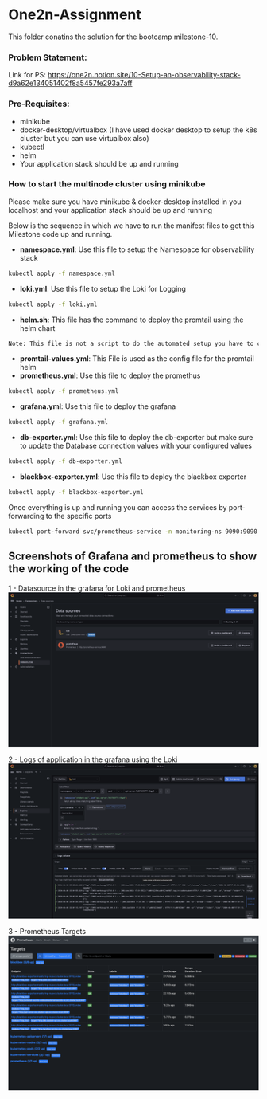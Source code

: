 
# One2n-Assignment
This folder conatins the solution for the bootcamp milestone-10. 

### Problem Statement:
Link for PS: https://one2n.notion.site/10-Setup-an-observability-stack-d9a62e134051402f8a5457fe293a7aff
### Pre-Requisites:
* minikube 
* docker-desktop/virtualbox (I have used docker desktop to setup the k8s cluster but 
you can use virtualbox also) 
* kubectl
* helm
* Your application stack should be up and running

### How to start the multinode cluster using minikube 
Please make sure you have minikube & docker-desktop installed in you localhost and your application stack should be up and running

Below is the sequence in which we have to run the manifest files to get this Milestone code up and running.


* **namespace.yml**: Use this file to setup the Namespace for observability stack
```bash
kubectl apply -f namespace.yml
```
* **loki.yml**: Use this file to setup the Loki for Logging
```bash
kubectl apply -f loki.yml
```
* **helm.sh**: This file has the command to deploy the promtail using the helm chart
```bash
Note: This file is not a script to do the automated setup you have to copy and paste the command to do the setup. 
```
* **promtail-values.yml**: This File is used as the config file for the promtail helm 
* **prometheus.yml**: Use this file to deploy the promethus  
```bash
kubectl apply -f prometheus.yml
```
* **grafana.yml**: Use this file to deploy the grafana  
```bash
kubectl apply -f grafana.yml
```
* **db-exporter.yml**: Use this file to deploy the db-exporter but make sure to update the Database connection values with your configured values
```bash
kubectl apply -f db-exporter.yml
```
* **blackbox-exporter.yml**: Use this file to deploy the blackbox exporter 
```bash
kubectl apply -f blackbox-exporter.yml
```

Once everything is up and running you can access the services by port-forwarding to the specific ports
```bash
kubectl port-forward svc/prometheus-service -n monitoring-ns 9090:9090
```

## Screenshots of Grafana and prometheus to show the working of the code

1 - Datasource in the grafana for Loki and prometheus 
![plot](./milestone-10/screenshots/Grafana-Datasource.png)

2 - Logs of application in the grafana using the Loki 
![plot](./milestone-10/screenshots/Grafana-Loki.png)

3 - Prometheus Targets
![plot](./milestone-10/screenshots/Prometheus-target.png)  
